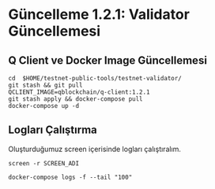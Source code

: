 # Güncelleme 1.2.1: Validator Güncellemesi

## Q Client ve Docker Image Güncellemesi
```
cd  $HOME/testnet-public-tools/testnet-validator/
git stash && git pull
QCLIENT_IMAGE=qblockchain/q-client:1.2.1
git stash apply && docker-compose pull
docker-compose up -d
```

## Logları Çalıştırma
Oluşturduğumuz screen içerisinde logları çalıştıralım.
```
screen -r SCREEN_ADI
```

```
docker-compose logs -f --tail "100" 
```
